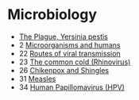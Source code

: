 # Microbiology

- [The Plague, Yersinia pestis](the-plague-yersinia-pestis)
- 2 [Microorganisms and humans](microorganisms-and-humans)
- 22 [Routes of viral transmission](routes-of-viral-transmission)
- 23 [The common cold (Rhinovirus)](the-common-cold-rhinovirus)
- 26 [Chikenpox and Shingles](chikenpox-and-shingles)
- 31 [Measles](measles)
- 34 [Human Papillomavirus (HPV)](hpv)
